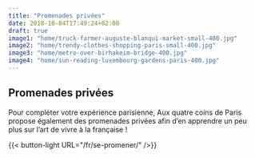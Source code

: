 ```yaml
---
title: "Promenades privées"
date: 2018-10-04T17:49:24+02:00
draft: true
image1: "home/truck-farmer-auguste-blanqui-market-small-400.jpg"
image2: "home/trendy-clothes-shopping-paris-small-400.jpg"
image3: "home/metro-over-birhakeim-bridge-400.jpg"
image4: "home/sun-reading-luxembourg-gardens-paris-400.jpg"
---
```


## Promenades privées
Pour compléter votre expérience parisienne, Aux quatre coins de Paris propose également des promenades privées afin d’en apprendre un peu plus sur l’art de vivre à la française !

{{< button-light URL="/fr/se-promener/" />}}